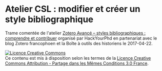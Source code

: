 # Atelier CSL : modifier et créer un style bibliographique
Trame comentée de l'atelier [Zotero Avancé – styles bibliographiques  : comprendre et contribuer](http://zotero.hypotheses.org/1275) organisé par HackYourPhd en partenariat avec le blog Zotero francophoen et la Boîte à outils des historiens le 2017-04-22.

<a rel="license" href="http://creativecommons.org/licenses/by-sa/3.0/fr/"><img alt="Licence Creative Commons" style="border-width:0" src="https://i.creativecommons.org/l/by-sa/3.0/fr/88x31.png" /></a><br />Ce contenu est mis à disposition selon les termes de la <a rel="license" href="http://creativecommons.org/licenses/by-sa/3.0/fr/">Licence Creative Commons Attribution -  Partage dans les Mêmes Conditions 3.0 France</a>.

